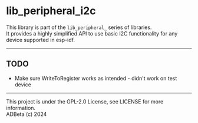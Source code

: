# lib_peripheral_i2c
This library is part of the `lib_peripheral_` series of libraries.  
It provides a highly simplified API to use basic I2C functionality for any
device supported in esp-idf.  

----
## TODO
* Make sure WriteToRegister works as intended - didn't work on test device

----
This project is under the GPL-2.0 License, see LICENSE for more information.  
ADBeta (c) 2024
